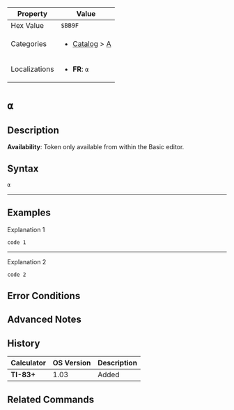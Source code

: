| Property      | Value |
|---------------|-------|
| Hex Value     | `$BB9F`|
| Categories    | <ul><li>[Catalog](../categories/Catalog.md) > [Α](../categories/Catalog.md#Α)</li></ul> |
| Localizations | <ul><li><b>FR</b>: `α`</li></ul> |

# `α`

## Description



<b>Availability</b>: Token only available from within the Basic editor.

## Syntax
`α`

<hr>

## Examples

Explanation 1
```ti-basic
code 1
```
---
Explanation 2
```ti-basic
code 2
```

## Error Conditions


## Advanced Notes


## History
| Calculator | OS Version | Description |
|------------|------------|-------------|
| <b>TI-83+</b> | 1.03 | Added

## Related Commands

    
